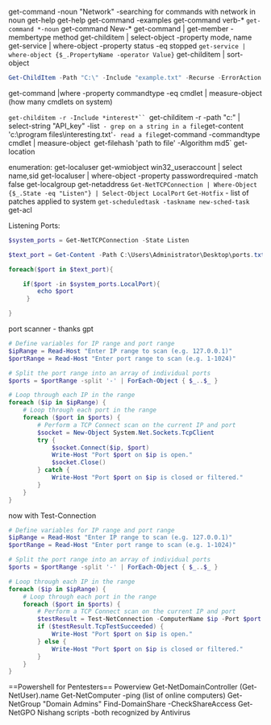 get-command -noun "Network"   -searching for commands with network in noun
get-help
get-help get-command -examples
get-command verb-*
`get-command *-noun`
get-command New-*
get-command | get-member -membertype method
get-childitem | select-object -property mode, name
get-service | where-object -property status -eq stopped
`get-service | where-object {$_.PropertyName -operator Value}`
get-childitem | sort-object
```powershell
Get-ChildItem -Path "C:\" -Include "example.txt" -Recurse -ErrorAction SilentlyContinue
```

get-command |where -property commandtype -eq cmdlet | measure-object    (how many cmdlets on system)

`get-childitem -r -Include *interest*``
`get-childitem -r -path "c:\" | select-string "API_key" -list`  - grep on a string in a file
`get-content 'c:\program files\interesting.txt'` - read a file
`get-command -commandtype cmdlet | measure-object`
`get-filehash 'path to file' -Algorithm md5`
get-location

enumeration:
get-localuser
get-wmiobject win32_useraccount | select name,sid
get-localuser | where-object -property passwordrequired -match false
get-localgroup
get-netaddress
`Get-NetTCPConnection | Where-Object {$_.State -eq "Listen"} | Select-Object LocalPort`
`Get-Hotfix` - list of patches applied to system
`get-scheduledtask -taskname new-sched-task`
get-acl

Listening Ports:

```powershell
$system_ports = Get-NetTCPConnection -State Listen

$text_port = Get-Content -Path C:\Users\Administrator\Desktop\ports.txt

foreach($port in $text_port){

    if($port -in $system_ports.LocalPort){
        echo $port
     }

}
```


port scanner - thanks gpt

```powershell
# Define variables for IP range and port range
$ipRange = Read-Host "Enter IP range to scan (e.g. 127.0.0.1)"
$portRange = Read-Host "Enter port range to scan (e.g. 1-1024)"

# Split the port range into an array of individual ports
$ports = $portRange -split '-' | ForEach-Object { $_..$_ }

# Loop through each IP in the range
foreach ($ip in $ipRange) {
    # Loop through each port in the range
    foreach ($port in $ports) {
        # Perform a TCP Connect scan on the current IP and port
        $socket = New-Object System.Net.Sockets.TcpClient
        try {
            $socket.Connect($ip, $port)
            Write-Host "Port $port on $ip is open."
            $socket.Close()
        } catch {
            Write-Host "Port $port on $ip is closed or filtered."
        }
    }
}
```

now with Test-Connection

```powershell
# Define variables for IP range and port range
$ipRange = Read-Host "Enter IP range to scan (e.g. 127.0.0.1)"
$portRange = Read-Host "Enter port range to scan (e.g. 1-1024)"

# Split the port range into an array of individual ports
$ports = $portRange -split '-' | ForEach-Object { $_..$_ }

# Loop through each IP in the range
foreach ($ip in $ipRange) {
    # Loop through each port in the range
    foreach ($port in $ports) {
        # Perform a TCP Connect scan on the current IP and port
        $testResult = Test-NetConnection -ComputerName $ip -Port $port -InformationLevel Quiet
        if ($testResult.TcpTestSucceeded) {
            Write-Host "Port $port on $ip is open."
        } else {
            Write-Host "Port $port on $ip is closed or filtered."
        }
    }
}
```


==Powershell for Pentesters==
Powerview
	Get-NetDomainController
	(Get-NetUser).name
	Get-NetComputer -ping  (list of online computers)
	Get-NetGroup "Domain Admins"
	Find-DomainShare -CheckShareAccess
	Get-NetGPO
Nishang scripts
-both recognized by Antivirus

